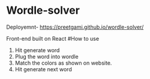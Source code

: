 # Wordle-solver
Deployemnt- https://preetgami.github.io/wordle-solver/

Front-end built on React
#How to use
1. Hit generate word
2. Plug the word into wordle
3. Match the colors as shown on website.
4. Hit generate next word
